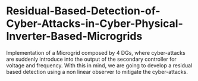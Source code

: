 # Residual-Based-Detection-of-Cyber-Attacks-in-Cyber-Physical-Inverter-Based-Microgrids
Implementation of a Microgrid composed by 4 DGs, where cyber-attacks are suddenly introduce into the output of the secondary controller for voltage and frequency.
With this in mind, we are going to develop a residual based detection using a non linear observer to mitigate the cyber-attacks.
